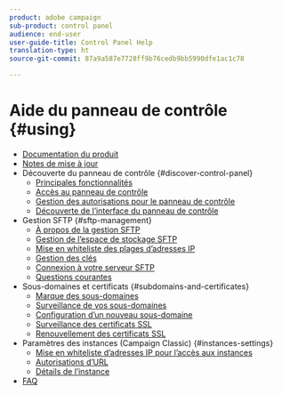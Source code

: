```yaml
---
product: adobe campaign
sub-product: control panel
audience: end-user
user-guide-title: Control Panel Help
translation-type: ht
source-git-commit: 87a9a587e7728ff9b76cedb9bb5990dfe1ac1c78

---
```



# Aide du panneau de contrôle {#using}

+ [Documentation du produit](control-panel-home.md)
+ [Notes de mise à jour](release-notes.md)
+ Découverte du panneau de contrôle {#discover-control-panel}
   + [Principales fonctionnalités](discover/using/key-features.md)
   + [Accès au panneau de contrôle](discover/using/accessing-control-panel.md)
   + [Gestion des autorisations pour le panneau de contrôle](discover/using/managing-permissions.md)
   + [Découverte de l’interface du panneau de contrôle](discover/using/discovering-the-interface.md)
+ Gestion SFTP {#sftp-management}
   + [À propos de la gestion SFTP](sftp/using/about-sftp-management.md)
   + [Gestion de l’espace de stockage SFTP](sftp/using/sftp-storage-management.md)
   + [Mise en whiteliste des plages d’adresses IP](sftp/using/ip-range-whitelisting.md)
   + [Gestion des clés](sftp/using/key-management.md)
   + [Connexion à votre serveur SFTP](sftp/using/logging-into-sftp-server.md)
   + [Questions courantes](sftp/using/common-questions.md)
+ Sous-domaines et certificats {#subdomains-and-certificates}
   + [Marque des sous-domaines](subdomains-certificates/using/subdomains-branding.md)
   + [Surveillance de vos sous-domaines](subdomains-certificates/using/monitoring-subdomains.md)
   + [Configuration d’un nouveau sous-domaine](subdomains-certificates/using/setting-up-new-subdomain.md)
   + [Surveillance des certificats SSL](subdomains-certificates/using/monitoring-ssl-certificates.md)
   + [Renouvellement des certificats SSL](subdomains-certificates/using/renewing-subdomain-certificate.md)
+ Paramètres des instances (Campaign Classic) {#instances-settings}
   + [Mise en whiteliste d’adresses IP pour l’accès aux instances](instances-settings/using/ip-whitelisting-instance-access.md)
   + [Autorisations d’URL](instances-settings/using/url-permissions.md)
   + [Détails de l’instance](instances-settings/using/instance-details.md)
+ [FAQ](faq.md)
